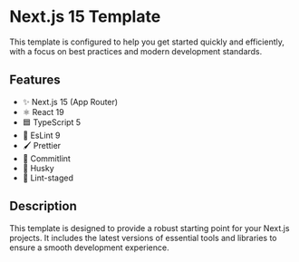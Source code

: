 # Next.js 15 Template

This template is configured to help you get started quickly and efficiently, with a focus on best practices and modern development standards.

## Features

- ✨ Next.js 15 (App Router)
- ⚛️ React 19
- 🟦 TypeScript 5
- 📏 EsLint 9
- 🖌️ Prettier
- 📜 Commitlint
- 🐶 Husky
- 🧹 Lint-staged

## Description

This template is designed to provide a robust starting point for your Next.js projects.
It includes the latest versions of essential tools and libraries to ensure a smooth development experience.

